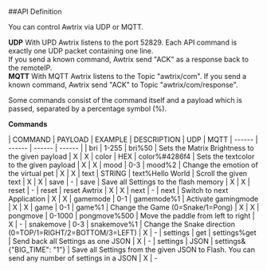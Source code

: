 ##API Definition

You can control Awtrix via UDP or MQTT. 

**UDP**
With UPD Awtrix listens to the port 52829. 
Each API command is exactly one UDP packet containing one line.   
If you send a known command, Awtrix send "ACK" as a response back to the remoteIP.  
**MQTT**
With MQTT Awtrix listens to the Topic "awtrix/com".
If you send a known command, Awtrix send "ACK" to Topic "awtrix/com/response".  
  
Some commands consist of the command itself and a payload which is passed, separated by a percentage symbol (%).      

**Commands**

| COMMAND | PAYLOAD | EXAMPLE | DESCRIPTION | UDP | MQTT 
| ------ | ------ | ------ | ------ |
| bri | 1-255 | bri%50 | Sets the Matrix Brightness to the given payload | X | X 
| color | HEX | color%#4286f4 | Sets the textcolor to the given payload | X | X 
| mood | 0-3 | mood%2 | Change the emotion of the virtual pet | X | X 
| text | STRING | text%Hello World | Scroll the given text | X | X 
| save | - | save | Save all Settings to the flash memory | X | X 
| reset | - | reset | reset Awtrix | X | X 
| next | - | next | Switch to next Application | X | X 
| gamemode | 0-1 | gamemode%1 | Activate gamingmode | X | X 
| game | 0-1 | game%1 | Change the Game (0=Snake/1=Pong) | X | X 
| pongmove | 0-1000 | pongmove%500 | Move the paddle from left to right | X | - 
| snakemove | 0-3 | snakemove%1 | Change the Snake direction (0=TOP/1=RIGHT/2=BOTTOM/3=LEFT) | X | - 
| settings | get | settings%get | Send back all Settings as one JSON | X | - 
| settings | JSON | settings&{"BIG_TIME": "1"} | Save all Settings from the given JSON to Flash. You can send any number of settings in a JSON  | X | - 
